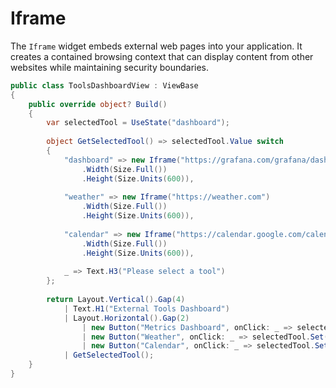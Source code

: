 # Iframe

The `Iframe` widget embeds external web pages into your application. It creates a contained browsing context that can display content from other websites while maintaining security boundaries.

```csharp demo-tabs
public class ToolsDashboardView : ViewBase
{
    public override object? Build()
    {
        var selectedTool = UseState("dashboard");
        
        object GetSelectedTool() => selectedTool.Value switch
        {
            "dashboard" => new Iframe("https://grafana.com/grafana/dashboards/1860-node-exporter-full/")
                .Width(Size.Full())
                .Height(Size.Units(600)),
            
            "weather" => new Iframe("https://weather.com")
                .Width(Size.Full())
                .Height(Size.Units(600)),
            
            "calendar" => new Iframe("https://calendar.google.com/calendar/embed")
                .Width(Size.Full())
                .Height(Size.Units(600)),
                
            _ => Text.H3("Please select a tool")
        };
        
        return Layout.Vertical().Gap(4)
            | Text.H1("External Tools Dashboard")
            | Layout.Horizontal().Gap(2)
                | new Button("Metrics Dashboard", onClick: _ => selectedTool.Set("dashboard"))
                | new Button("Weather", onClick: _ => selectedTool.Set("weather"))
                | new Button("Calendar", onClick: _ => selectedTool.Set("calendar"))
            | GetSelectedTool();
    }
}
```

<WidgetDocs Type="Ivy.Iframe" ExtensionTypes="Ivy.IframeExtensions" SourceUrl="https://github.com/Ivy-Interactive/Ivy-Framework/blob/main/Ivy/Widgets/Primitives/Iframe.cs"/> 